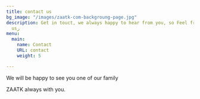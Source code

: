 ```yaml
---
title: contact us
bg_image: "/images/zaatk-com-backgroung-page.jpg"
description: Get in touct, we always happy to hear from you, so Feel free to email
  usز
menu:
  main:
    name: Contact
    URL: contact
    weight: 5

---
```

We will be happy to see you one of our family 

ZAATK always with you.